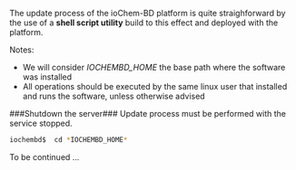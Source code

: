 The update process of the ioChem-BD platform is quite straighforward by the use of a **shell script utility** build to this effect and deployed with the platform.

Notes:
  * We will consider *IOCHEMBD_HOME* the base path where the software was installed 
  * All operations should be executed by the same linux user that installed and runs the software, unless otherwise advised

###Shutdown the server### 
Update process must be performed with the service stopped.

```bash
iochembd$  cd *IOCHEMBD_HOME* 

```


To be continued ...



